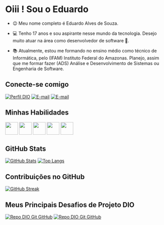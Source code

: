 # Oiii ! Sou o Eduardo

- 😉 Meu nome completo é Eduardo Alves de Souza.

- 💻 Tenho 17 anos e sou aspirante nesse mundo da tecnologia. Desejo muito atuar na área como desenvolvedor de software 🫡.

- 📚 Atualmente, estou me formando no ensino médio como técnico de Informática, pelo (IFAM) Instituto Federal do Amazonas. Planejo, assim que me formar fazer (ADS) Análise e Desenvolvimento de Sistemas  ou Engenharia de Software.

## Conecte-se comigo

[![Perfil DIO](https://img.shields.io/badge/-Meu%20Perfil%20na%20DIO-30A3DC?style=for-the-badge)](https://web.dio.me/users/eduardodesouza0811/)
[![E-mail](https://img.shields.io/badge/-GitHub-000?style=for-the-badge&logo=GitHub&logoColor=ffffff)](https://github.com/eduardoal01)
[![E-mail](https://img.shields.io/badge/-Email-000?style=for-the-badge&logo=google&logoColor=E94D5F)](mailto:eduardodesouza0811@gmail.com)

## Minhas Habilidades

<img src="https://cdn.jsdelivr.net/gh/devicons/devicon/icons/html5/html5-plain.svg" width="40" height="40"/>
<img src="https://cdn.jsdelivr.net/gh/devicons/devicon/icons/css3/css3-plain.svg" width="40" height="40"/>
<img src="https://cdn.jsdelivr.net/gh/devicons/devicon/icons/javascript/javascript-plain.svg" width="40" height="40"/>
<img src="https://cdn.jsdelivr.net/gh/devicons/devicon/icons/bootstrap/bootstrap-original.svg" width="40" heigth="40"/>
<img src="https://cdn.jsdelivr.net/gh/devicons/devicon/icons/mysql/mysql-original.svg" width="40" height="40" />

## GitHub Stats

[![GitHub Stats](https://github-readme-stats.vercel.app/api?username=eduardoal01&theme=transparent&bg_color=000&border_color=30A3DC&show_icons=true&icon_color=30A3DC&title_color=E94D&text_color=#)](https://github.com/eduardoal01) [![Top Langs](https://github-readme-stats-git-masterrstaa-rickstaa.vercel.app/api/top-langs/?username=eduardoal01&layout=compact&bg_color=000&border_color=30A3DC&title_color=E94D&text_color=FFF)](https://github.com/eduardoal01)

## Contribuições no GitHub

[![GitHub Streak](https://streak-stats.demolab.com/?user=eduardoal01&theme=bear&background=000&border=30A3DC&dates=FFF)](https://git.io/streak-stats)


## Meus Principais Desafios de Projeto DIO

[![Repo DIO Git GitHub](https://github-readme-stats.vercel.app/api/pin/?username=elidianaandrade&repo=dio-lab-open-source&bg_color=000&border_color=30A3DC&show_icons=true&icon_color=30A3DC&title_color=E94D&text_color=FFF)](https://github.com/elidianaandrade/dio-lab-open-source) [![Repo DIO Git GitHub](https://github-readme-stats.vercel.app/api/pin/?username=eduardoal01&repo=dio-desafio-github-primeiro-repositorio&bg_color=000&border_color=30A3DC&show_icons=true&icon_color=30A3DC&title_color=E94D&text_color=FFF)](https://github.com/eduardoal01/dio-desafio-github-primeiro-repositorio)